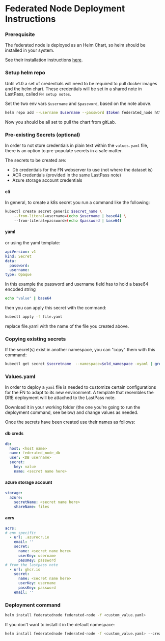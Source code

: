 # Federated Node Deployment Instructions

### Prerequisite
The federated node is deployed as an Helm Chart, so helm should be installed in your system.

See their installation instructions [here](https://helm.sh/docs/intro/install/).

### Setup helm repo
Until v1.0 a set of credentials will need to be required to pull docker images and the helm chart. These credentials will be set in a shared note in LastPass, called `FN setup notes`.

Set the two env vars `$username` and `$password`, based on the note above.
```sh
helm repo add --username $username --password $token federated_node https://gitlab.com/api/v4/projects/aridhia%2Ffederated_node/packages/helm/stable
```

Now you should be all set to pull the chart from gitLab.

### Pre-existing Secrets (optional)
In order to not store credentials in plain text within the `values.yaml` file, there is an option to pre-populate secrets in a safe matter.

The secrets to be created are:
- Db credentials for the FN webserver to use (not where the dataset is)
- ACR credentials (provided in the same LastPass note)
- Azure storage account credentials

#### cli
In general, to create a k8s secret you run a command like the following:
```sh
kubectl create secret generic $secret_name \
    --from-literal=username=(echo $username | base64) \
    --from-literal=password=(echo $password | base64)
```
#### yaml
or using the yaml template:
```yaml
apiVersion: v1
kind: Secret
data:
  password:
  username:
type: Opaque
```
In this example the password and username field has to hold a base64 encoded string
```sh
echo "value" | base64
```
then you can apply this secret with the command:
```sh
kubectl apply -f file.yaml
```
replace file.yaml with the name of the file you created above.

### Copying existing secrets
If the secret(s) exist in another namespace, you can "copy" them with this command:
```sh
kubectl get secret $secretname  --namespace=$old_namespace -oyaml | grep -v '^\s*namespace:\s' | kubectl apply --namespace=$new_namespace -f -
```

### Values.yaml
In order to deploy a `yaml` file is needed to customize certain configurations for the FN to adapt to its new environment. A template that resembles the DRE deployment will be attached to the LastPass note.

Download it in your working folder (the one you're going to run the deployment command, see below) and change values as needed.

Once the secrets have been created use their names as follows:
#### db creds
```yaml
db:
  host: <host name>
  name: federated_node_db
  user: <DB username>
  secret:
    key: value
    name: <secret name here>
```

#### azure storage account
```yaml
storage:
  azure:
    secretName: <secret name here>
    shareName: files
```

#### acrs
```yaml
acrs:
# env specific
  - url: .azurecr.io
    email: ''
    secret:
      name: <secret name here>
      userKey: username
      passKey: password
# from the lastpass note
  - url: ghcr.io
    secret:
      name: <secret name here>
      userKey: username
      passKey: password
    email: ''
```


### Deployment command
```sh
helm install federatednode federated-node -f <custom_value.yaml>
```
If you don't want to install it in the default namespace:
```sh
helm install federatednode federated-node -f <custom_value.yaml> --create-namespace --namespace=$namespace_name
```

